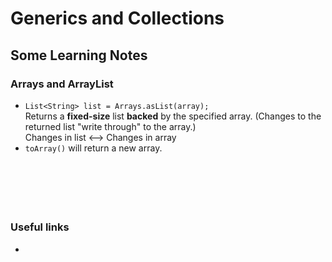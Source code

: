 # Generics and Collections 


## Some Learning Notes ##

### Arrays and ArrayList ###
* `List<String> list = Arrays.asList(array); `   
  Returns a **fixed-size** list **backed** by the specified array. (Changes to the returned list "write through" to the array.)  
  Changes in list <--> Changes in array
* `toArray()` will return a new array.

&nbsp;


&nbsp;
----
### Useful links ###
* []()